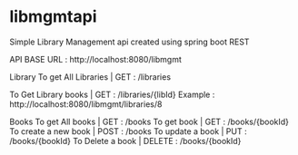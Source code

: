 # libmgmtapi
Simple Library Management api created using spring boot REST


API BASE URL : http://localhost:8080/libmgmt

Library To get All Libraries | GET : /libraries

To Get Library books | GET : /libraries/{libId} Example : http://localhost:8080/libmgmt/libraries/8

Books To get All books | GET : /books To get book | GET : /books/{bookId} To create a new book | POST : /books To update a book | PUT : /books/{bookId} To Delete a book | DELETE : /books/{bookId}
